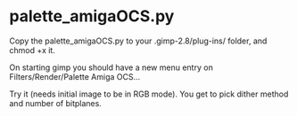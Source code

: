 # palette_amigaOCS.py

Copy the palette_amigaOCS.py to your .gimp-2.8/plug-ins/ folder, and chmod +x it.


On starting gimp you should have a new menu entry on Filters/Render/Palette Amiga OCS...

Try it (needs initial image to be in RGB mode).  You get to pick dither method and number of bitplanes.

